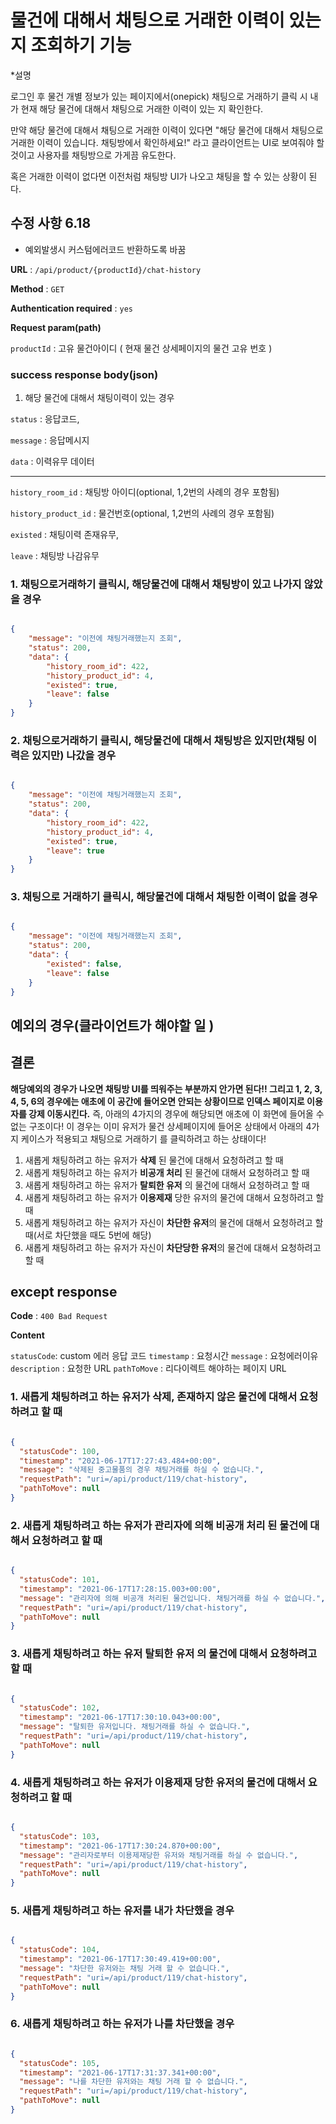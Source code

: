 # 물건에 대해서 채팅으로 거래한 이력이 있는 지 조회하기 기능

*설명

로그인 후 물건 개별 정보가 있는 페이지에서(onepick) 채팅으로 거래하기 클릭 시 내가 현재 해당 물건에 대해서 채팅으로 거래한 이력이 있는 지 확인한다.

만약 해당 물건에 대해서 채팅으로 거래한 이력이 있다면 "해당 물건에 대해서 채팅으로 거래한 이력이 있습니다. 채팅방에서 확인하세요!" 라고 클라이언트는 UI로 보여줘야 할 것이고 사용자를 채팅방으로 가게끔 유도한다.

혹은 거래한 이력이 없다면 이전처럼 채팅방 UI가 나오고 채팅을 할 수 있는 상황이 된다.

## 수정 사항 6.18 
- 예외발생시 커스텀에러코드 반환하도록 바꿈


**URL** : `/api/product/{productId}/chat-history`

**Method** : `GET`

**Authentication required** : `yes`

**Request param(path)**

`productId` : 고유 물건아이디 ( 현재 물건 상세페이지의 물건 고유 번호 )


### success response body(json)

1) 해당 물건에 대해서 채팅이력이 있는 경우

`status` : 응답코드,

`message` : 응답메시지

`data` : 이력유무 데이터

---

`history_room_id` : 채팅방 아이디(optional, 1,2번의 사례의 경우 포함됨)

`history_product_id` : 물건번호(optional, 1,2번의 사례의 경우 포함됨)

`existed` : 채팅이력 존재유무,

`leave` : 채팅방 나감유무



### 1. 채팅으로거래하기 클릭시, 해당물건에 대해서 채팅방이 있고 나가지 않았을 경우

```json

{
    "message": "이전에 채팅거래했는지 조회",
    "status": 200,
    "data": {
        "history_room_id": 422,
        "history_product_id": 4,
        "existed": true,
        "leave": false
    }
}

```



### 2. 채팅으로거래하기 클릭시, 해당물건에 대해서 채팅방은 있지만(채팅 이력은 있지만) 나갔을 경우

```json

{
    "message": "이전에 채팅거래했는지 조회",
    "status": 200,
    "data": {
        "history_room_id": 422,
        "history_product_id": 4,
        "existed": true,
        "leave": true
    }
}


```


### 3. 채팅으로 거래하기 클릭시, 해당물건에 대해서 채팅한 이력이 없을 경우


````json

{
    "message": "이전에 채팅거래했는지 조회",
    "status": 200,
    "data": {
        "existed": false,
        "leave": false
    }
}


````



## 예외의 경우(클라이언트가 해야할 일 )

## 결론
**해당예외의 경우가 나오면 채팅방 UI를 띄워주는 부분까지 안가면 된다!!
그리고 1, 2, 3, 4, 5, 6의 경우에는 애초에 이 공간에 들어오면 안되는 상황이므로 인덱스 페이지로 이용자를
강제 이동시킨다.**
즉, 아래의 4가지의 경우에 해당되면 애초에 이 화면에 들어올 수 없는 구조이다! 
이 경우는 이미 유저가 물건 상세페이지에 들어온 상태에서 아래의 4가지 케이스가 적용되고 
채팅으로 거래하기 를 클릭하려고 하는 상태이다!


1. 새롭게 채팅하려고 하는 유저가 **삭제** 된 물건에 대해서 요청하려고 할 때
2. 새롭게 채팅하려고 하는 유저가 **비공개 처리** 된 물건에 대해서 요청하려고 할 때
3. 새롭게 채팅하려고 하는 유저가  **탈퇴한 유저** 의 물건에 대해서 요청하려고 할 때
4. 새롭게 채팅하려고 하는 유저가 **이용제재** 당한 유저의 물건에 대해서 요청하려고 할 때
5. 새롭게 채팅하려고 하는 유저가 자신이 **차단한 유저**의 물건에 대해서 요청하려고 할 때(서로 차단했을 때도 5번에 해당)
6. 새롭게 채팅하려고 하는 유저가 자신이 **차단당한 유저**의 물건에 대해서 요청하려고 할 때

## except response

**Code** : `400 Bad Request`

**Content**

`statusCode`: custom 에러 응답 코드
`timestamp` : 요청시간
`message` : 요청에러이유
`description` : 요청한 URL
`pathToMove` : 리다이렉트 해야하는 페이지 URL

### 1. 새롭게 채팅하려고 하는 유저가 **삭제, 존재하지 않은** 물건에 대해서 요청하려고 할 때

```json

{
  "statusCode": 100,
  "timestamp": "2021-06-17T17:27:43.484+00:00",
  "message": "삭제된 중고물품의 경우 채팅거래를 하실 수 없습니다.",
  "requestPath": "uri=/api/product/119/chat-history",
  "pathToMove": null
}

```





### 2. 새롭게 채팅하려고 하는 유저가 **관리자에 의해 비공개 처리** 된 물건에 대해서 요청하려고 할 때

```json

{
  "statusCode": 101,
  "timestamp": "2021-06-17T17:28:15.003+00:00",
  "message": "관리자에 의해 비공개 처리된 물건입니다. 채팅거래를 하실 수 없습니다.",
  "requestPath": "uri=/api/product/119/chat-history",
  "pathToMove": null
}

```



### 3. 새롭게 채팅하려고 하는 유저 **탈퇴한 유저** 의 물건에 대해서 요청하려고 할 때


```json

{
  "statusCode": 102,
  "timestamp": "2021-06-17T17:30:10.043+00:00",
  "message": "탈퇴한 유저입니다. 채팅거래를 하실 수 없습니다.",
  "requestPath": "uri=/api/product/119/chat-history",
  "pathToMove": null
}

```


### 4. 새롭게 채팅하려고 하는 유저가 **이용제재** 당한 유저의 물건에 대해서 요청하려고 할 때



```json

{
  "statusCode": 103,
  "timestamp": "2021-06-17T17:30:24.870+00:00",
  "message": "관리자로부터 이용제재당한 유저와 채팅거래를 하실 수 없습니다.",
  "requestPath": "uri=/api/product/119/chat-history",
  "pathToMove": null
}

```


### 5. 새롭게 채팅하려고 하는 유저를 내가 차단했을 경우


```json

{
  "statusCode": 104,
  "timestamp": "2021-06-17T17:30:49.419+00:00",
  "message": "차단한 유저와는 채팅 거래 할 수 없습니다.",
  "requestPath": "uri=/api/product/119/chat-history",
  "pathToMove": null
}

```


### 6. 새롭게 채팅하려고 하는 유저가 나를 차단했을 경우


```json

{
  "statusCode": 105,
  "timestamp": "2021-06-17T17:31:37.341+00:00",
  "message": "나를 차단한 유저와는 채팅 거래 할 수 없습니다.",
  "requestPath": "uri=/api/product/119/chat-history",
  "pathToMove": null
}

```



